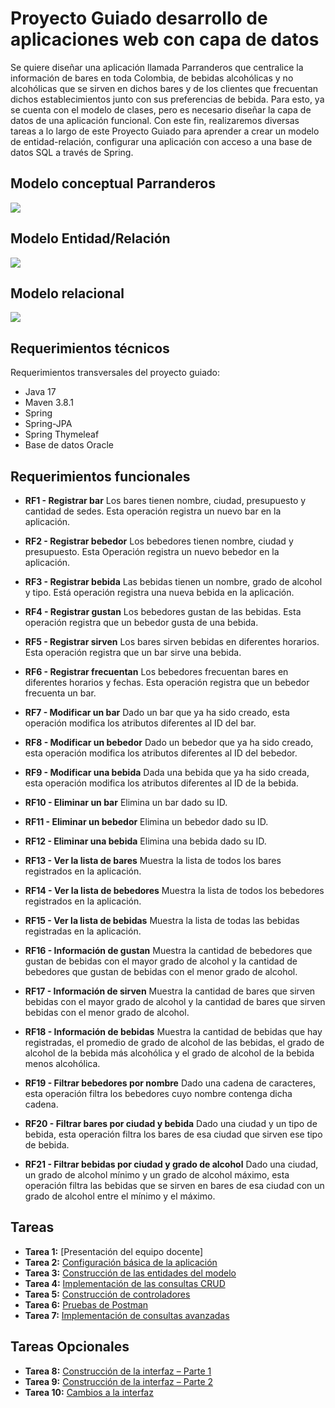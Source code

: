 # Proyecto Guiado desarrollo de aplicaciones web con capa de datos

Se quiere diseñar una aplicación llamada Parranderos que centralice la información de bares en toda Colombia, de bebidas alcohólicas y no alcohólicas que se sirven en dichos bares y de los clientes que frecuentan dichos establecimientos junto con sus preferencias de bebida.
Para esto, ya se cuenta con el modelo de clases, pero es necesario diseñar la capa de datos de una aplicación funcional.
Con este fin, realizaremos diversas tareas a lo largo de este Proyecto Guiado para aprender a crear un modelo de entidad-relación, configurar una aplicación con acceso a una base de datos SQL a través de Spring.


## Modelo conceptual Parranderos
![](https://github.com/DISC-isis2304-ST/Introduccion-a-SQL/blob/ff4e42e9c76930f18648177404b9a1601e38040c/modelos/parranderos_UML.png?raw=true)

## Modelo Entidad/Relación

![](https://github.com/DISC-isis2304-ST/Desarrollo-de-aplicaciones-web-con-capa-de-datos/assets/77994638/e05f4d93-1358-4aef-b4cb-b70591ed9a0b)


## Modelo relacional
![](https://raw.githubusercontent.com/DISC-isis2304-ST/Introduccion-a-SQL/a584a09b5dd85b139fa699dd5083ff9e6f326897/modelos/e_relacion_parranderos.svg)

## Requerimientos técnicos
Requerimientos transversales del proyecto guiado:
- Java 17
- Maven 3.8.1
- Spring 
- Spring-JPA
- Spring Thymeleaf
- Base de datos Oracle

## Requerimientos funcionales
- **RF1 - Registrar bar**
Los bares tienen nombre, ciudad, presupuesto y cantidad de sedes. Esta operación registra un nuevo bar en la aplicación.

- **RF2 - Registrar bebedor**
Los bebedores tienen nombre, ciudad y presupuesto. Esta Operación registra un nuevo bebedor en la aplicación.

- **RF3 - Registrar bebida**
Las bebidas tienen un nombre, grado de alcohol y tipo. Está operación registra una nueva bebida en la aplicación.

- **RF4 - Registrar gustan**
Los bebedores gustan de las bebidas. Esta operación registra que un bebedor gusta de una bebida.

- **RF5 - Registrar sirven**
Los bares sirven bebidas en diferentes horarios. Esta operación registra que un bar sirve una bebida.

- **RF6 - Registrar frecuentan**
Los bebedores frecuentan bares en diferentes horarios y fechas. Esta operación registra que un bebedor frecuenta un bar.

- **RF7 - Modificar un bar**
Dado un bar que ya ha sido creado, esta operación modifica los atributos diferentes al ID del bar.

- **RF8 - Modificar un bebedor**
Dado un bebedor que ya ha sido creado, esta operación modifica los atributos diferentes al ID del bebedor.

- **RF9 - Modificar una bebida**
Dada una bebida que ya ha sido creada, esta operación modifica los atributos diferentes al ID de la bebida.

- **RF10 - Eliminar un bar**
Elimina un bar dado su ID.

- **RF11 - Eliminar un bebedor**
Elimina un bebedor dado su ID.

- **RF12 - Eliminar una bebida**
Elimina una bebida dado su ID.

- **RF13 - Ver la lista de bares**
Muestra la lista de todos los bares registrados en la aplicación.

- **RF14 - Ver la lista de bebedores**
Muestra la lista de todos los bebedores registrados en la aplicación.

- **RF15 - Ver la lista de bebidas**
Muestra la lista de todas las bebidas registradas en la aplicación.

- **RF16 - Información de gustan**
Muestra la cantidad de bebedores que gustan de bebidas con el mayor grado de alcohol y la cantidad de bebedores que gustan de bebidas con el menor grado de alcohol.

- **RF17 - Información de sirven**
Muestra la cantidad de bares que sirven bebidas con el mayor grado de alcohol y la cantidad de bares que sirven bebidas con el menor grado de alcohol.

- **RF18 - Información de bebidas**
Muestra la cantidad de bebidas que hay registradas, el promedio de grado de alcohol de las bebidas, el grado de alcohol de la bebida más alcohólica y el grado de alcohol de la bebida menos alcohólica.

- **RF19 - Filtrar bebedores por nombre**
Dado una cadena de caracteres, esta operación filtra los bebedores cuyo nombre contenga dicha cadena.

- **RF20 - Filtrar bares por ciudad y bebida**
Dado una ciudad y un tipo de bebida, esta operación filtra los bares de esa ciudad que sirven ese tipo de bebida.

- **RF21 - Filtrar bebidas por ciudad y grado de alcohol**
Dado una ciudad, un grado de alcohol mínimo y un grado de alcohol máximo, esta operación filtra las bebidas que se sirven en bares de esa ciudad con un grado de alcohol entre el mínimo y el máximo.

## Tareas 
- **Tarea 1:** [Presentación del equipo docente]
- **Tarea 2:** [Configuración básica de la aplicación](tareas/configuracion-basica-aplicacion.md)
- **Tarea 3:** [Construcción de las entidades del modelo](tareas/construccion-entidades-modelo.md)
- **Tarea 4:** [Implementación de las consultas CRUD](tareas/implementacion-consultas-CRUD.md)
- **Tarea 5:** [Construcción de controladores](tareas/construccion-de-controladores.md)
- **Tarea 6:** [Pruebas de Postman](tareas/pruebas-postman.md)
- **Tarea 7:** [Implementación de consultas avanzadas](tareas/implementacion-de-consultas-avanzadas.md)

## Tareas Opcionales
- **Tarea 8:** [Construcción de la interfaz – Parte 1](tareas/construccion-de-la-interfaz-parte1.md)
- **Tarea 9:** [Construcción de la interfaz – Parte 2](tareas/construccion-de-la-interfaz-parte2.md)
- **Tarea 10:** [Cambios a la interfaz](tareas/cambios-a-la-interfaz.md)




